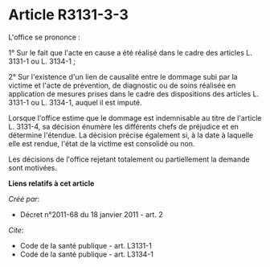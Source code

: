 # Article R3131-3-3

L'office se prononce : 

1° Sur le fait que l'acte en cause a été réalisé dans le cadre des articles L. 3131-1 ou L. 3134-1 ; 

2° Sur l'existence d'un lien de causalité entre le dommage subi par la victime et l'acte de prévention, de diagnostic ou de
soins réalisée en application de mesures prises dans le cadre des dispositions des articles L. 3131-1 ou L. 3134-1, auquel il
est imputé. 

Lorsque l'office estime que le dommage est indemnisable au titre de l'article L. 3131-4, sa décision énumère les différents
chefs de préjudice et en détermine l'étendue. La décision précise également si, à la date à laquelle elle est rendue, l'état
de la victime est consolidé ou non. 

Les décisions de l'office rejetant totalement ou partiellement la demande sont motivées.

**Liens relatifs à cet article**

_Créé par_:

  - Décret n°2011-68 du 18 janvier 2011 - art. 2

_Cite_:

  - Code de la santé publique - art. L3131-1
  - Code de la santé publique - art. L3134-1
